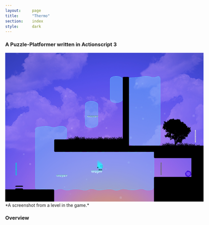 ```yaml
---
layout:     page
title:      "Thermo"
section:	index
style:		dark
---
```


### A Puzzle-Platformer written in Actionscript 3 ###

<img src="../images/thermo.png" alt="A screenshot from the game" style="max-width:640px;">
*A screenshot from a level in the game.*

### Overview ###
